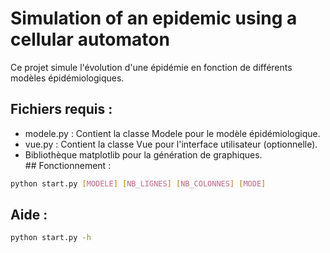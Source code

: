 # Simulation of an epidemic using a cellular automaton 

Ce projet simule l'évolution d'une épidémie en fonction de différents modèles épidémiologiques.

## Fichiers requis :
- modele.py : Contient la classe Modele pour le modèle épidémiologique.
- vue.py : Contient la classe Vue pour l'interface utilisateur (optionnelle).
- Bibliothèque matplotlib pour la génération de graphiques.
## Fonctionnement :
```bash
python start.py [MODÈLE] [NB_LIGNES] [NB_COLONNES] [MODE]
```

## Aide : 

```bash
python start.py -h
```
